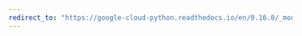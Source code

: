 ```yaml
---
redirect_to: "https://google-cloud-python.readthedocs.io/en/0.16.0/_modules/gcloud/datastore/entity.html"
---
```

